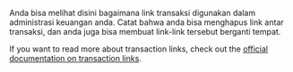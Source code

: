 Anda bisa melihat disini bagaimana link transaksi digunakan dalam administrasi keuangan anda. Catat bahwa anda bisa menghapus link antar transaksi, dan anda juga bisa membuat link-link tersebut berganti tempat.

If you want to read more about transaction links, check out the [official documentation on transaction links](https://firefly-iii.readthedocs.io/en/latest/advanced/links.html).